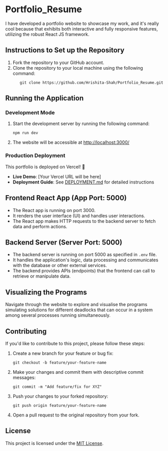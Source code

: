 # Portfolio_Resume
I have developed a portfolio website to showcase my work, and it's really cool because that exhibits both interactive and fully responsive features, utilizing the robust React JS framework.

## Instructions to Set up the Repository

1. Fork the repository to your GitHub account.
2. Clone the repository to your local machine using the following command:
   ```
      git clone https://github.com/Hrishita-Shah/Portfolio_Resume.git
   ```

## Running the Application

### Development Mode
1. Start the development server by running the following command:
   ```
   npm run dev
   ```
2. The website will be accessible at [http://localhost:3000/](http://localhost:3000/)

### Production Deployment
This portfolio is deployed on Vercel! 🚀
- **Live Demo**: [Your Vercel URL will be here]
- **Deployment Guide**: See [DEPLOYMENT.md](./DEPLOYMENT.md) for detailed instructions

## Frontend React App (App Port: 5000)

- The React app is running on port 3000.
- It renders the user interface (UI) and handles user interactions.
- The React app makes HTTP requests to the backend server to fetch data and perform actions.

## Backend Server (Server Port: 5000)

- The backend server is running on port 5000 as specified in `.env` file.
- It handles the application's logic, data processing and communicates with the database or other external services.
- The backend provides APIs (endpoints) that the frontend can call to retrieve or manipulate data.

## Visualizing the Programs

Navigate through the website to explore and visualise the programs simulating solutions for different deadlocks that can occur in a system among several processes running simultaneously.

## Contributing

If you'd like to contribute to this project, please follow these steps:

1. Create a new branch for your feature or bug fix:
   ```
   git checkout -b feature/your-feature-name
   ```
2. Make your changes and commit them with descriptive commit messages:
   ```
   git commit -m "Add feature/fix for XYZ"
   ```
3. Push your changes to your forked repository:
   ```
   git push origin feature/your-feature-name
   ```
4. Open a pull request to the original repository from your fork.

## License

This project is licensed under the [MIT License](LICENSE).
